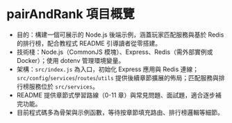 # pairAndRank 項目概覽
- 目的：構建一個可展示的 Node.js 後端示例，涵蓋玩家匹配服務與基於 Redis 的排行榜，配合教程式 README 引導讀者從零搭建。
- 技術棧：Node.js（CommonJS 模塊）、Express、Redis（需外部實例或 Docker）；使用 dotenv 管理環境變量。
- 架構：`src/index.js` 為入口，初始化 Express 應用與 Redis 連線；`src/config`/`services`/`routes`/`utils` 提供後續章節擴展的佈局；匹配服務與排行榜服務位於 `src/services`。
- README 提供章節式學習路線（0-11 章）與常見問題、面試題，適合逐步補完功能。
- 目前程式碼多為骨架與示例函數，等待按章節填充路由、排行榜邏輯等細節。